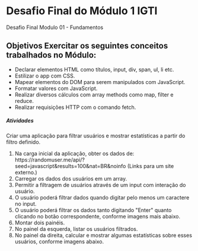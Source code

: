 # Desafio Final do Módulo 1 IGTI
Desafio Final Modulo 01 - Fundamentos

## Objetivos Exercitar os seguintes conceitos trabalhados no Módulo:
<ul>
  <li>Declarar elementos HTML como títulos, input, div, span, ul, li etc.</li>
  <li>Estilizar o app com CSS.</li>
  <li>Mapear elementos do DOM para serem manipulados com JavaScript.</li>
  <li>Formatar valores com JavaScript.</li>
  <li>Realizar diversos cálculos com array methods como map, filter e reduce.</li>
  <li>Realizar requisições HTTP com o comando fetch.</li>
  
</ul>

<h5>Atividades</h5>

Criar uma aplicação para filtrar usuários e mostrar estatísticas a partir do filtro definido.
<ol>
<li>Na carga inicial da aplicação, obter os dados de: https://randomuser.me/api/?seed=javascript&results=100&nat=BR&noinfo (Links para um site externo.)</li>
  <li>Carregar os dados dos usuários em um array.</li>
  <li>Permitir a filtragem de usuários através de um input com interação do usuário.</li>
  <li>O usuário poderá filtrar dados quando digitar pelo menos um caractere no input.</li>
  <li>O usuário poderá filtrar os dados tanto digitando "Enter" quanto clicando no botão correspondente, conforme imagens mais abaixo.</li>
  <li>Montar dois painéis.</li>
  <li>No painel da esquerda, listar os usuários filtrados.</li>
  <li>No painel da direita, calcular e mostrar algumas estatísticas sobre esses usuários, conforme imagens abaixo.</li>
  </ol>



